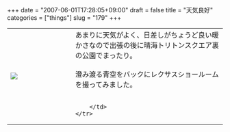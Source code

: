 +++
date = "2007-06-01T17:28:05+09:00"
draft = false
title = "天気良好"
categories = ["things"]
slug = "179"
+++

<table width="100%">
	<tr>
		<td width="30%" valign="middle">
			<img src="https://keruru.net/images/465fd894cd572-101_0015.JPG" border="0" />
		</td>
		<td width="70%" valign="middle">
			あまりに天気がよく、日差しがちょうど良い暖かさなので出張の後に晴海トリトンスクエア裏の公園でまったり。<br />
<br />
澄み渡る青空をバックにレクサスショールームを撮ってみました。<br />
<br />

		</td>
	</tr>
</table>
